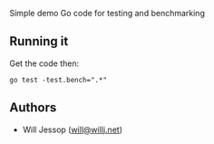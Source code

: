 Simple demo Go code for testing and benchmarking

## Running it

Get the code then:

```
go test -test.bench=".*"
```

## Authors

* Will Jessop (will@willj.net)
